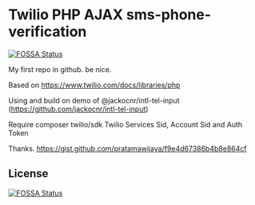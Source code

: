 # Twilio PHP AJAX sms-phone-verification
[![FOSSA Status](https://app.fossa.io/api/projects/git%2Bgithub.com%2Fmervancanturk%2FTwillio-Services-PHP-AJAX-sms-phone-verification.svg?type=shield)](https://app.fossa.io/projects/git%2Bgithub.com%2Fmervancanturk%2FTwillio-Services-PHP-AJAX-sms-phone-verification?ref=badge_shield)

My first repo in github. be nice.

Based on https://www.twilio.com/docs/libraries/php

Using and build on demo of @jackocnr/intl-tel-input (https://github.com/jackocnr/intl-tel-input)

Require 
composer twilio/sdk
Twilio Services Sid, Account Sid and Auth Token

Thanks. https://gist.github.com/pratamawijaya/f9e4d67386b4b8e864cf


## License
[![FOSSA Status](https://app.fossa.io/api/projects/git%2Bgithub.com%2Fmervancanturk%2FTwillio-Services-PHP-AJAX-sms-phone-verification.svg?type=large)](https://app.fossa.io/projects/git%2Bgithub.com%2Fmervancanturk%2FTwillio-Services-PHP-AJAX-sms-phone-verification?ref=badge_large)